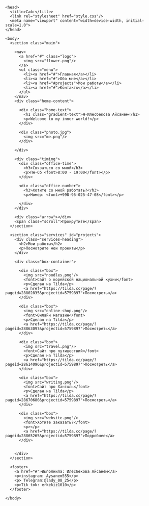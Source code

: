 <html>

    <head>
      <title>Сайт</title>
      <link rel="stylesheet" href="style.css"/>
      <meta name="viewport" content="width=device-width, initial-scale=1.0">
    </head>

    <body>
      <section class="main">

        <nav>
          <a href="#" class="logo">
            <img src="flower.png"/>
          </a>
          <ul class="menu">
            <li><a href="#">Главная</a></li>
            <li><a href="#">Обо мне</a></li>
            <li><a href="#projects">Мои работы</a></li>
            <li><a href="#">Контакты</a></li>
          </ul>
        </nav>
        <div class="home-content">

          <div class="home-text">
            <h1 class="gradient-text">Я-Илесбекова Айсанем</h1>
            <p>Welcome to my inner world!</p>
          </div>

          <div class="photo.jpg">
            <img src="me.png"/>
          </div>

        </div>

        <div class="timing">
          <div class="office-time">
            <h3>Связаться со мной</h3>
            <p>Пн-Сб <font>8:00 - 19:00</font></p>
          </div>

          <div class="office-number">
            <h3>Хотите со мной работать?</h3>
            <p>Номер: <font>+998-95-025-47-08</font></p>
            
          </div>
        </div>

        <div class="arrow"></div>
        <span class="scroll">Прокрутите</span>
      </section>

      <section class="services" id="projects">
        <div class="services-heading">
          <h2>Мои работы</h2>
          <p>Посмотрите мои проекты</p>
        </div>

        <div class="box-container">

          <div class="box">
            <img src="noodles.png"/>
            <font>Сайт o корейской национальной кухни</font>
            <p>Сделан на Tilda</p>
            <a href="https://tilda.cc/page/?pageid=28802835&projectid=5759897">Посмотреть</a>
          </div>

          <div class="box">
            <img src="online-shop.png"/>
            <font>Онлайн магазин</font>
            <p>Сделан на Tilda</p>
            <a href="https://tilda.cc/page/?pageid=28863097&projectid=5759897">Посмотреть</a>
          </div>

          <div class="box">
            <img src="travel.png"/>
            <font>Сайт про путишествий</font>
            <p>Сделан на Tilda</p>
            <a href="https://tilda.cc/page/?pageid=28614096&projectid=5759897">Посмотреть</a>
          </div>

          <div class="box">
            <img src="writing.png"/>
            <font>Сайт про Хангыль</font>
            <p>Сделан на Tilda</p>
            <a href="https://tilda.cc/page/?pageid=28670680&projectid=5759897">Посмотреть</a>
          </div>

          <div class="box">
            <img src="website.png"/>
            <font>Хотите заказать?</font>
            <p></p>
            <a href="https://tilda.cc/page/?pageid=28865265&projectid=5759897">Подробнее</a>
          </div>

        
        </div>
      </section>

      <footer>
        <a href="#">Выполнила: Илесбекова Айсанем</a>
        <p>instagram: Aysanem555</p>
        <p> Telegram:@lady_08_25</p>
        <p>Tik tok: erkekiz1010</p>
      </footer>

    </body>
</html>
